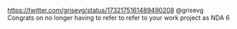 https://twitter.com/grisevg/status/1732175161489490208 @grisevg Congrats on no longer having to refer to refer to your work project as NDA 6